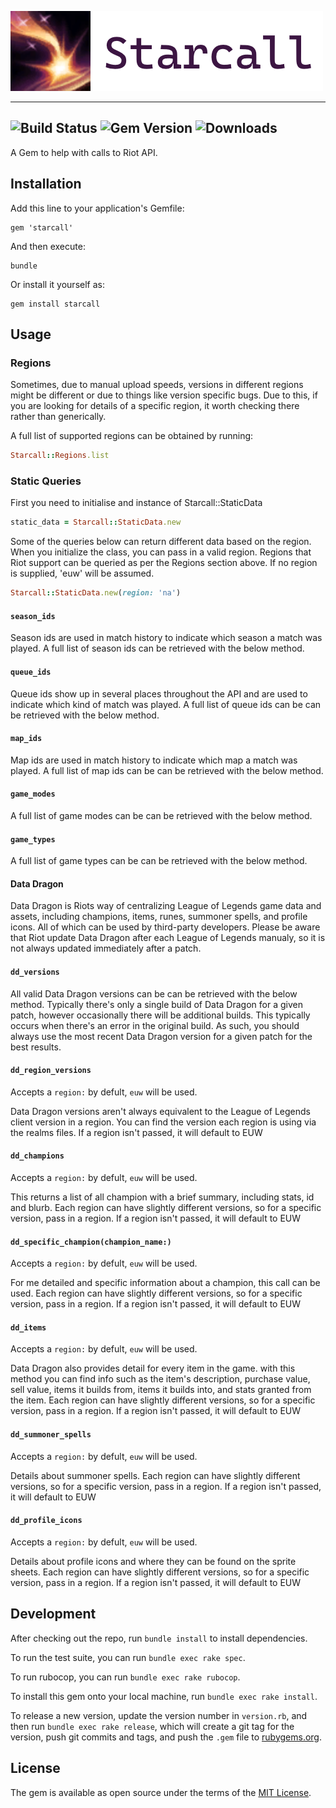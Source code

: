 ![starcall](starcall.png)

----
![Build Status](https://img.shields.io/github/workflow/status/kks110/starcall/tests/master)
![Gem Version](https://img.shields.io/gem/v/starcall)
![Downloads](https://img.shields.io/gem/dt/starcall)
---
A Gem to help with calls to Riot API.

## Installation

Add this line to your application's Gemfile:

    gem 'starcall'


And then execute:

    bundle

Or install it yourself as:

    gem install starcall

## Usage

### Regions
Sometimes, due to manual upload speeds, versions in different regions might be different or due to things like version specific bugs.
Due to this, if you are looking for details of a specific region, it worth checking there rather than generically.

A full list of supported regions can be obtained by running:
```ruby
Starcall::Regions.list
```


### Static Queries

First you need to initialise and instance of Starcall::StaticData
```ruby
static_data = Starcall::StaticData.new
```

Some of the queries below can return different data based on the region. When you initialize the class, you can pass in a valid region.
Regions that Riot support can be queried as per the Regions section above.
If no region is supplied, 'euw' will be assumed.
```ruby
Starcall::StaticData.new(region: 'na')
```

#### `season_ids`

Season ids are used in match history to indicate which season a match was played.
A full list of season ids can be retrieved with the below method.

#### `queue_ids`
Queue ids show up in several places throughout the API and are used to indicate which kind of match was played.
A full list of queue ids can be can be retrieved with the below method.

#### `map_ids`
Map ids are used in match history to indicate which map a match was played.
A full list of map ids can be can be retrieved with the below method.

#### `game_modes`
A full list of game modes can be can be retrieved with the below method.

#### `game_types`
A full list of game types can be can be retrieved with the below method.

#### Data Dragon
Data Dragon is Riots way of centralizing League of Legends game data and assets, including champions, items, runes, summoner spells, and profile icons. 
All of which can be used by third-party developers. 
Please be aware that Riot update Data Dragon after each League of Legends manualy, so it is not always updated immediately after a patch.

#### `dd_versions`
All valid Data Dragon versions  can be can be retrieved with the below method.
Typically there's only a single build of Data Dragon for a given patch,
however occasionally there will be additional builds.
This typically occurs when there's an error in the original build.
As such, you should always use the most recent Data Dragon version for a given patch for the best results.

#### `dd_region_versions`
Accepts a `region:` by defult, `euw` will be used.

Data Dragon versions aren't always equivalent to the League of Legends client version in a region.
You can find the version each region is using via the realms files.
If a region isn't passed, it will default to EUW

#### `dd_champions`
Accepts a `region:` by defult, `euw` will be used.

This returns a list of all champion with a brief summary, including stats, id and blurb.
Each region can have slightly different versions, so for a specific version, pass in a region.
If a region isn't passed, it will default to EUW

#### `dd_specific_champion(champion_name:)`
Accepts a `region:` by defult, `euw` will be used.

For me detailed and specific information about a champion, this call can be used.
Each region can have slightly different versions, so for a specific version, pass in a region.
If a region isn't passed, it will default to EUW

#### `dd_items`
Accepts a `region:` by defult, `euw` will be used.

Data Dragon also provides detail for every item in the game.
with this method you can find info such as the item's description, purchase value, sell value,
items it builds from, items it builds into, and stats granted from the item.
Each region can have slightly different versions, so for a specific version, pass in a region.
If a region isn't passed, it will default to EUW

#### `dd_summoner_spells`
Accepts a `region:` by defult, `euw` will be used.

Details about summoner spells.
Each region can have slightly different versions, so for a specific version, pass in a region.
If a region isn't passed, it will default to EUW

#### `dd_profile_icons`
Accepts a `region:` by defult, `euw` will be used.

Details about profile icons and where they can be found on the sprite sheets.
Each region can have slightly different versions, so for a specific version, pass in a region.
If a region isn't passed, it will default to EUW


## Development

After checking out the repo, run `bundle install` to install dependencies. 

To run the test suite, you can run `bundle exec rake spec`.

To run rubocop, you can run `bundle exec rake rubocop`.

To install this gem onto your local machine, run `bundle exec rake install`. 

To release a new version, update the version number in `version.rb`, and then run `bundle exec rake release`, which will create a git tag for the version, push git commits and tags, and push the `.gem` file to [rubygems.org](https://rubygems.org).

## License

The gem is available as open source under the terms of the [MIT License](https://opensource.org/licenses/MIT).
